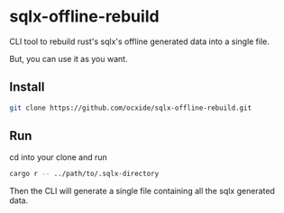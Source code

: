 # sqlx-offline-rebuild

CLI tool to rebuild rust's sqlx's offline generated data into a single file.

But, you can use it as you want.

## Install

```bash
git clone https://github.com/ocxide/sqlx-offline-rebuild.git
```

## Run

cd into your clone and run

```bash
cargo r -- ../path/to/.sqlx-directory
```

Then the CLI will generate a single file containing all the sqlx generated data.
